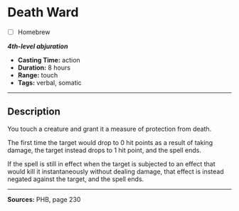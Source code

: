# Death Ward
- [ ] Homebrew

***4th-level abjuration***
- **Casting Time:** action
- **Duration:** 8 hours
- **Range:** touch
- **Tags:** verbal, somatic

---

## Description
You touch a creature and grant it a measure of protection from death.

The first time the target would drop to 0 hit points as a result of taking damage, the target instead drops to 1 hit point, and the spell ends.

If the spell is still in effect when the target is subjected to an effect that would kill it instantaneously without dealing damage, that effect is instead negated against the target, and the spell ends.

---

**Sources:** PHB, page 230
